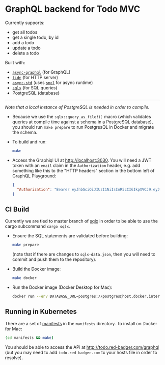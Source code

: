 # GraphQL backend for Todo MVC

Currently supports:

- get all todos
- get a single todo, by id
- add a todo
- update a todo
- delete a todo

Built with:

- [`async-graphql`](https://github.com/async-graphql/async-graphql) (for GraphQL)
- [`tide`](https://github.com/http-rs/tide) (for HTTP server)
- [`async-std`](https://docs.rs/async-std/1.6.2/async_std/) (uses [`smol`](https://github.com/stjepang/smol) for async runtime)
- [`sqlx`](https://github.com/launchbadge/sqlx) (for SQL queries)
- PostgreSQL (database)

---

_Note that a local instance of PostgreSQL is needed in order to compile._

- Because we use the `sqlx::query_as_file!()` macro (which validates queries at compile time against a schema in a PostgreSQL database), you should run `make prepare` to run PostgresQL in Docker and migrate the schema.

- To build and run:

  ```sh
  make
  ```

- Access the Graphiql UI at [http://localhost:3030](http://localhost:3030). You will need a JWT token with an `email` claim in the `Authorization` header, e.g. add something like this to the "HTTP headers" section in the bottom left of GraphQL Playground:

  ```json
  {
    "Authorization": "Bearer eyJhbGciOiJIUzI1NiIsInR5cCI6IkpXVCJ9.eyJzdWIiOiIxMjM0NTY3ODkwIiwibmFtZSI6IkpvaG4gRG9lIiwiaWF0IjoxNTE2MjM5MDIyLCJlbWFpbCI6InRlc3RAZXhhbXBsZS5jb20ifQ.Y4icSuhBb2U3U_tifd3YevJBpRtmh6OSHOLqX0RqINk"
  }
  ```

## CI Build

Currently we are tied to master branch of [sqlx](https://github.com/launchbadge/sqlx) in order to be able to use the cargo subcommand `cargo sqlx`.

- Ensure the SQL statements are validated before building:

  ```sh
  make prepare
  ```

  (note that if there are changes to `sqlx-data.json`, then you will need to commit and push them to the repository).

- Build the Docker image:

  ```sh
  make docker
  ```

- Run the Docker image (Docker Desktop for Mac):

  ```sh
  docker run --env DATABASE_URL=postgres://postgres@host.docker.internal/todos -it -p3030:3030 todomvc_api
  ```

## Running in Kubernetes

There are a set of [manifests](./manifests) in the `manifests` directory. To install on Docker for Mac:

```sh
(cd manifests && make)
```

You should be able to access the API at http://todo.red-badger.com/graphql (but you may need to add `todo.red-badger.com` to your hosts file in order to resolve).
